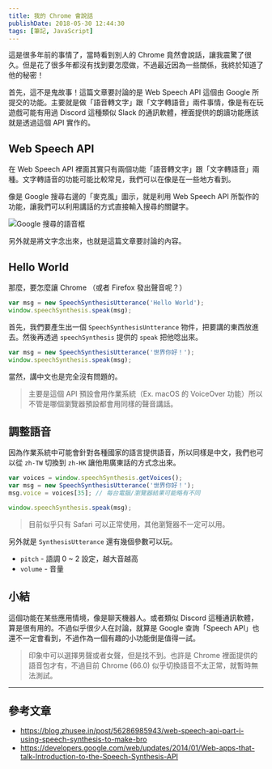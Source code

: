 ```yaml
---
title: 我的 Chrome 會說話
publishDate: 2018-05-30 12:44:30
tags: [筆記, JavaScript]
---
```


這是很多年前的事情了，當時看到別人的 Chrome 竟然會說話，讓我震驚了很久。但是花了很多年都沒有找到要怎麼做，不過最近因為一些關係，我終於知道了他的秘密！

<!--more-->

首先，這不是鬼故事！這篇文章要討論的是 Web Speech API 這個由 Google 所提交的功能。主要就是做「語音轉文字」跟「文字轉語音」兩件事情，像是有在玩遊戲可能有用過 Discord 這種類似 Slack 的通訊軟體，裡面提供的朗讀功能應該就是透過這個 API 實作的。

## Web Speech API

在 Web Speech API 裡面其實只有兩個功能「語音轉文字」跟「文字轉語音」兩種。文字轉語音的功能可能比較常見，我們可以在像是在一些地方看到。

像是 Google 搜尋右邊的「麥克風」圖示，就是利用 Web Speech API 所製作的功能，讓我們可以利用講話的方式直接輸入搜尋的關鍵字。

![Google 搜尋的語音框](https://blog.frost.tw/images/my-chrome-can-speak/screenshot.png)

另外就是將文字念出來，也就是這篇文章要討論的內容。

## Hello World

那麼，要怎麼讓 Chrome （或者 Firefox 發出聲音呢？）

```js
var msg = new SpeechSynthesisUtterance('Hello World');
window.speechSynthesis.speak(msg);
```

首先，我們要產生出一個 `SpeechSynthesisUntterance` 物件，把要講的東西放進去。然後再透過 `speechSynthesis` 提供的 `speak` 把他唸出來。

```js
var msg = new SpeechSynthesisUtterance('世界你好！');
window.speechSynthesis.speak(msg);
```

當然，講中文也是完全沒有問題的。

> 主要是這個 API 預設會用作業系統（Ex. macOS 的 VoiceOver 功能）所以不管是哪個瀏覽器預設都會用同樣的聲音講話。

## 調整語音

因為作業系統中可能會針對各種國家的語言提供語音，所以同樣是中文，我們也可以從 `zh-TW` 切換到 `zh-HK` 讓他用廣東話的方式念出來。

```js
var voices = window.speechSynthesis.getVoices();
var msg = new SpeechSynthesisUtterance('世界你好！');
msg.voice = voices[35]; // 每台電腦/瀏覽器結果可能略有不同

window.speechSynthesis.speak(msg);
```

> 目前似乎只有 Safari 可以正常使用，其他瀏覽器不一定可以用。

另外就是 `SynthesisUtterance` 還有幾個參數可以玩。

* `pitch` - 語調 0 ~ 2 設定，越大音越高
* `volume` - 音量

## 小結

這個功能在某些應用情境，像是聊天機器人。或者類似 Discord 這種通訊軟體，算是很有用的。不過似乎很少人在討論，就算是 Google 查詢「Speech API」也還不一定會看到，不過作為一個有趣的小功能倒是值得一試。

> 印象中可以選擇男聲或者女聲，但是找不到。也許是 Chrome 裡面提供的語音包才有，不過目前 Chrome (66.0) 似乎切換語音不太正常，就暫時無法測試。

---

## 參考文章

* https://blog.zhusee.in/post/56286985943/web-speech-api-part-i-using-speech-synthesis-to-make-bro
* https://developers.google.com/web/updates/2014/01/Web-apps-that-talk-Introduction-to-the-Speech-Synthesis-API
